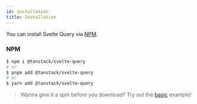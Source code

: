 ```yaml
---
id: installation
title: Installation
---
```


You can install Svelte Query via [NPM](https://npmjs.com).

### NPM

```bash
$ npm i @tanstack/svelte-query
# or
$ pnpm add @tanstack/svelte-query
# or
$ yarn add @tanstack/svelte-query
```

> Wanna give it a spin before you download? Try out the [basic](../examples/basic) example!
